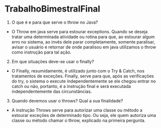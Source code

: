 # TrabalhoBimestralFinal

1. O que é e para que serve o throw no Java? 
 - O Throw em java serve para estourar exceptions. Quando se deseja tratar uma determinada atividade ou rotina para que, ao estourar algum erro no sistema, ao invés dele parar completamente, somente paralisar, avisar o usuário e retornar de onde paralisou em java utilizamos o throw como instrução para tal ação.
2. Em que situações deve-se usar o finally?
 - O Finally, resumidamente, é utilizado junto com o Try & Catch, nos tratamentos de exceções. Finally, serve para que, após as verificações do try, o sistema o execute independentemente se ele chegou entrar no catch ou não, portanto, é a instrução final e será executada independentemente das circunstâncias.
3. Quando devemos usar o throws? Qual a sua finalidade? 
  - A instrução Throws serve para autorizar uma classe ou método a estourar exceções de determinado tipo. Ou seja, ele quem autoriza uma classe ou método chamar o throw, explicado na primeira pergunta.

